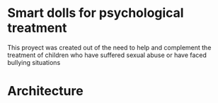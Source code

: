 # Smart dolls for psychological treatment

This proyect was created out of the need to help and complement the treatment of children who have suffered sexual abuse or have faced bullying situations

# Architecture


